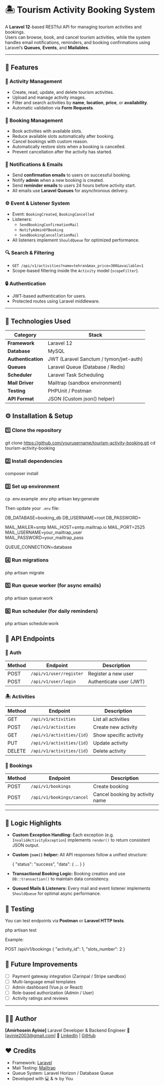 # 🏝️ Tourism Activity Booking System

A **Laravel 12**-based RESTful API for managing tourism activities and bookings.  
Users can browse, book, and cancel tourism activities, while the system handles email notifications, reminders, and booking confirmations using Laravel’s **Queues**, **Events**, and **Mailables**.

---

## 🚀 Features

### 🎫 Activity Management
- Create, read, update, and delete tourism activities.
- Upload and manage activity images.
- Filter and search activities by **name**, **location**, **price**, or **availability**.
- Automatic validation via **Form Requests**.

### 📅 Booking Management
- Book activities with available slots.
- Reduce available slots automatically after booking.
- Cancel bookings with custom reason.
- Automatically restore slots when a booking is cancelled.
- Prevent cancellation after the activity has started.

### 📧 Notifications & Emails
- Send **confirmation emails** to users on successful booking.
- Notify **admin** when a new booking is created.
- Send **reminder emails** to users 24 hours before activity start.
- All emails use **Laravel Queues** for asynchronous delivery.

### ⚙️ Event & Listener System
- Event: `BookingCreated`, `BookingCancelled`
- Listeners: 
  - `SendBookingConfirmationMail`
  - `NotifyAdminOfBooking`
  - `SendBookingCancellationMail`
- All listeners implement `ShouldQueue` for optimized performance.

### 🔍 Search & Filtering
- `GET /api/v1/activities?name=tehran&max_price=300&available=1`
- Scope-based filtering inside the `Activity` model (`scopeFilter`).

### 🔒 Authentication
- JWT-based authentication for users.
- Protected routes using Laravel middleware.

---

## 🧠 Technologies Used

| Category | Stack |
|-----------|--------|
| **Framework** | Laravel 12 |
| **Database** | MySQL |
| **Authentication** | JWT (Laravel Sanctum / tymon/jwt-auth) |
| **Queues** | Laravel Queue (Database / Redis) |
| **Scheduler** | Laravel Task Scheduling |
| **Mail Driver** | Mailtrap (sandbox environment) |
| **Testing** | PHPUnit / Postman |
| **API Format** | JSON (Custom json() helper) |

## ⚙️ Installation & Setup

### 1️⃣ Clone the repository
git clone https://github.com/yourusername/tourism-activity-booking.git
cd tourism-activity-booking

### 2️⃣ Install dependencies

composer install

### 3️⃣ Set up environment

cp .env.example .env
php artisan key:generate


Then update your `.env` file:

DB_DATABASE=booking_db
DB_USERNAME=root
DB_PASSWORD=

MAIL_MAILER=smtp
MAIL_HOST=smtp.mailtrap.io
MAIL_PORT=2525
MAIL_USERNAME=your_mailtrap_user
MAIL_PASSWORD=your_mailtrap_pass

QUEUE_CONNECTION=database

### 4️⃣ Run migrations

php artisan migrate


### 5️⃣ Run queue worker (for async emails)

php artisan queue:work


### 6️⃣ Run scheduler (for daily reminders)

php artisan schedule:work




## 🧩 API Endpoints

### 🔐 Auth

| Method | Endpoint                | Description             |
| ------ | ----------------------- | ----------------------- |
| POST   | `/api/v1/user/register` | Register a new user     |
| POST   | `/api/v1/user/login`    | Authenticate user (JWT) |

### 🏝️ Activities

| Method | Endpoint                  | Description            |
| ------ | ------------------------- | ---------------------- |
| GET    | `/api/v1/activities`      | List all activities    |
| POST   | `/api/v1/activities`      | Create new activity    |
| GET    | `/api/v1/activities/{id}` | Show specific activity |
| PUT    | `/api/v1/activities/{id}` | Update activity        |
| DELETE | `/api/v1/activities/{id}` | Delete activity        |

### 📆 Bookings

| Method | Endpoint                  | Description                     |
| ------ | ------------------------- | ------------------------------- |
| POST   | `/api/v1/bookings`        | Create booking                  |
| POST   | `/api/v1/bookings/cancel` | Cancel booking by activity name |

---

## 🧠 Logic Highlights

* **Custom Exception Handling:**
  Each exception (e.g. `InvalidActivityException`) implements `render()` to return consistent JSON output.

* **Custom `json()` helper:**
  All API responses follow a unified structure:

  {
    "status": "success",
    "data": { ... }
  }

* **Transactional Booking Logic:**
  Booking creation and use `DB::transaction()` to maintain data consistency.

* **Queued Mails & Listeners:**
  Every mail and event listener implements `ShouldQueue` for optimal async performance.


## 🧪 Testing

You can test endpoints via **Postman** or **Laravel HTTP tests**.

php artisan test


Example:

POST /api/v1/bookings
{
  "activity_id": 1,
  "slots_number": 2
}


## 🧭 Future Improvements

* [ ] Payment gateway integration (Zarinpal / Stripe sandbox)
* [ ] Multi-language email templates
* [ ] Admin dashboard (Vue.js or React)
* [ ] Role-based authorization (Admin / User)
* [ ] Activity ratings and reviews

---

## 🧑‍💻 Author

**[Amirhosein Ayinie]**
Laravel Developer & Backend Engineer
📧 [ayinie2003@gmail.com]
🔗 [LinkedIn](https://linkedin.com/in/amirhosein-ayinie-9367a9378) | [GitHub](https://github.com/amirayinie)


## ❤️ Credits

* Framework: [Laravel](https://laravel.com)
* Mail Testing: [Mailtrap](https://mailtrap.io)
* Queue System: Laravel Horizon / Database Queue
* Developed with 💻 & ☕ by You

